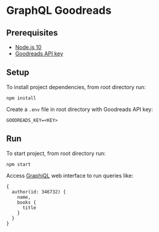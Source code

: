 # GraphQL Goodreads

## Prerequisites

- [Node.js 10](https://nodejs.org/dist/latest-v10.x/)
- [Goodreads API key](https://www.goodreads.com/api/keys)

## Setup

To install project dependencies, from root directory run:

```shell
npm install
```

Create a `.env` file in root directory with Goodreads API key:

```
GOODREADS_KEY=<KEY>
```

## Run

To start project, from root directory run:

```shell
npm start
```

Access [GraphiQL](http://localhost:4000/graphql) web interface to run queries like:

```
{
  author(id: 346732) {
    name,
    books {
      title
    }
  }
}
```
